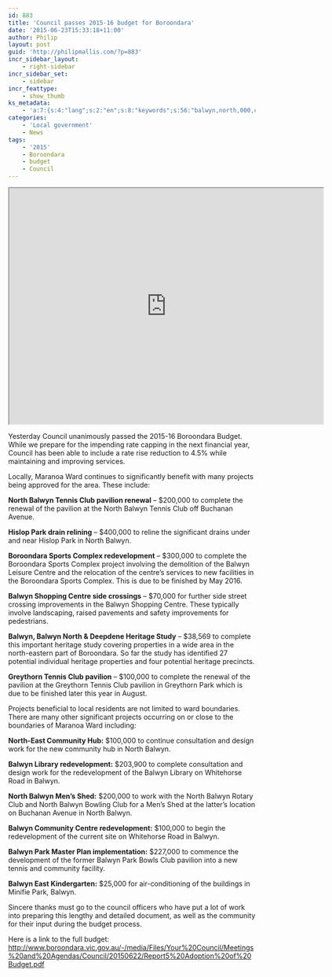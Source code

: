 ```yaml
---
id: 883
title: 'Council passes 2015-16 budget for Boroondara'
date: '2015-06-23T15:33:18+11:00'
author: Philip
layout: post
guid: 'http://philipmallis.com/?p=883'
incr_sidebar_layout:
    - right-sidebar
incr_sidebar_set:
    - sidebar
incr_feattype:
    - show_thumb
ks_metadata:
    - 'a:7:{s:4:"lang";s:2:"en";s:8:"keywords";s:56:"balwyn,north,000,club,boroondara,park,pavilion,community";s:19:"keywords_autoupdate";i:1;s:11:"description";s:157:"Balwyn Tennis Club pavilion renewal - $200,000 to complete the renewal of the pavilion at the North Balwyn Tennis Club off Buchanan Avenue. Hislop Park drain";s:22:"description_autoupdate";i:1;s:5:"title";s:0:"";s:6:"robots";s:12:"index,follow";}'
categories:
    - 'Local government'
    - News
tags:
    - '2015'
    - Boroondara
    - budget
    - Council
---
```


<iframe height="480" loading="lazy" src="https://www.google.com/maps/d/u/0/embed?mid=zTvsD5L3VZ94.kwgg1_-SvUvg" width="640"></iframe>

Yesterday Council unanimously passed the 2015-16 Boroondara Budget. While we prepare for the impending rate capping in the next financial year, Council has been able to include a rate rise reduction to 4.5% while maintaining and improving services.

Locally, Maranoa Ward continues to significantly benefit with many projects being approved for the area. These include:

**North Balwyn Tennis Club pavilion renewal** – $200,000 to complete the renewal of the pavilion at the North Balwyn Tennis Club off Buchanan Avenue.

**Hislop Park drain relining** – $400,000 to reline the significant drains under and near Hislop Park in North Balwyn.

**Boroondara Sports Complex redevelopment** – $300,000 to complete the Boroondara Sports Complex project involving the demolition of the Balwyn Leisure Centre and the relocation of the centre’s services to new facilities in the Boroondara Sports Complex. This is due to be finished by May 2016.

**Balwyn Shopping Centre side crossings** – $70,000 for further side street crossing improvements in the Balwyn Shopping Centre. These typically involve landscaping, raised pavements and safety improvements for pedestrians.

**Balwyn, Balwyn North &amp; Deepdene Heritage Study** – $38,569 to complete this important heritage study covering properties in a wide area in the north-eastern part of Boroondara. So far the study has identified 27 potential individual heritage properties and four potential heritage precincts.

**Greythorn Tennis Club pavilion** – $100,000 to complete the renewal of the pavilion at the Greythorn Tennis Club pavilion in Greythorn Park which is due to be finished later this year in August.

Projects beneficial to local residents are not limited to ward boundaries. There are many other significant projects occurring on or close to the boundaries of Maranoa Ward including:

**North-East Community Hub:** $100,000 to continue consultation and design work for the new community hub in North Balwyn.

**Balwyn Library redevelopment:** $203,900 to complete consultation and design work for the redevelopment of the Balwyn Library on Whitehorse Road in Balwyn.

**North Balwyn Men’s Shed:** $200,000 to work with the North Balwyn Rotary Club and North Balwyn Bowling Club for a Men’s Shed at the latter’s location on Buchanan Avenue in North Balwyn.

**Balwyn Community Centre redevelopment:** $100,000 to begin the redevelopment of the current site on Whitehorse Road in Balwyn.

**Balwyn Park Master Plan implementation:** $227,000 to commence the development of the former Balwyn Park Bowls Club pavilion into a new tennis and community facility.

**Balwyn East Kindergarten:** $25,000 for air-conditioning of the buildings in Minifie Park, Balwyn.

Sincere thanks must go to the council officers who have put a lot of work into preparing this lengthy and detailed document, as well as the community for their input during the budget process.

Here is a link to the full budget: <http://www.boroondara.vic.gov.au/-/media/Files/Your%20Council/Meetings%20and%20Agendas/Council/20150622/Report5%20Adoption%20of%20Budget.pdf>